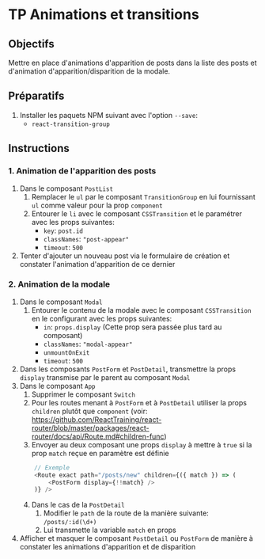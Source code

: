 # TP Animations et transitions

## Objectifs

Mettre en place d'animations d'apparition de posts dans la liste des posts et d'animation d'apparition/disparition de la modale.

## Préparatifs

1. Installer les paquets NPM suivant avec l'option `--save`:
   - `react-transition-group`

## Instructions

### 1. Animation de l'apparition des posts

1. Dans le composant `PostList`
    1. Remplacer le `ul` par le composant `TransitionGroup` en lui fournissant `ul` comme valeur pour la prop `component`
    2. Entourer le `li` avec le composant `CSSTransition` et le paramétrer avec les props suivantes:
        - `key`: `post.id`
        - `classNames`: `"post-appear"`
        - `timeout`: `500`
2. Tenter d'ajouter un nouveau post via le formulaire de création et constater l'animation d'apparition de ce dernier


### 2. Animation de la modale

1. Dans le composant `Modal`
    1. Entourer le contenu de la modale avec le composant `CSSTransition` en le configurant avec les props suivantes:
        - `in`: `props.display` (Cette prop sera passée plus tard au composant)
        - `classNames`: `"modal-appear"`
        - `unmountOnExit`
        - `timeout`: `500`
2. Dans les composants `PostForm` et `PostDetail`, transmettre la props `display` transmise par le parent au composant `Modal`
3. Dans le composant `App`
    1. Supprimer le composant `Switch`
    2. Pour les routes menant à `PostForm` et à `PostDetail` utiliser la props `children` plutôt que `component` (voir: https://github.com/ReactTraining/react-router/blob/master/packages/react-router/docs/api/Route.md#children-func)
    3. Envoyer au deux composant une props `display` à mettre à `true` si la prop `match` reçue en paramètre est définie
    ```js
        // Exemple
        <Route exact path="/posts/new" children={({ match }) => (
            <PostForm display={!!match} />
        )} />
    ```
    4. Dans le cas de la `PostDetail`
        1. Modifier le `path` de la route de la manière suivante: `/posts/:id(\d+)`
        2. Lui transmette la variable `match` en props
4. Afficher et masquer le composant `PostDetail` ou `PostForm` de manière à constater les animations d'apparition et de disparition
